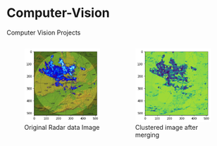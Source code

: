 # Computer-Vision
Computer Vision Projects

<div style="display: flex; justify-content: space-between;">
  <figure>
    <img src="dataset.png" alt="Original Image" width="400"/>
    <figcaption>Original Radar data Image</figcaption>
  </figure>

  <figure>
    <img src="after_merging.png" alt="Output image after merging" width="400"/>
    <figcaption>Clustered image after merging</figcaption>
  </figure>
</div>
